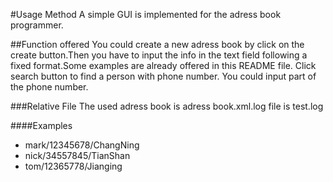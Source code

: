 #Usage Method
   A simple GUI is implemented for the adress book programmer.  

##Function offered
   You could create a new adress book by click on the create button.Then you have to input the info in the text field following a fixed format.Some examples are already offered in this README file.
   Click search button to find a person with phone number. You could input part of the phone number.  

###Relative File
   The used adress book is adress book.xml.log file is test.log  

####Examples
  + mark/12345678/ChangNing 
  + nick/34557845/TianShan
  + tom/12365778/Jianging

